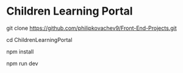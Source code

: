 # Children Learning Portal
git clone https://github.com/philipkovachev9/Front-End-Projects.git <br>

cd ChildrenLearningPortal <br>

npm install <br>

npm run dev <br>

